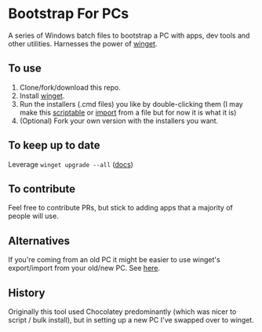 # Bootstrap For PCs
A series of Windows batch files to bootstrap a PC with apps, dev tools and other utilities.
Harnesses the power of [winget](https://github.com/microsoft/winget-cli).

## To use
1. Clone/fork/download this repo.
2. Install [winget](https://github.com/microsoft/winget-cli).
3. Run the installers (.cmd files) you like by double-clicking them (I may make this [scriptable](https://docs.microsoft.com/en-us/windows/package-manager/winget/#scripting-winget) or [import](https://docs.microsoft.com/en-us/windows/package-manager/winget/import) from a file but for now it is what it is)
4. (Optional) Fork your own version with the installers you want.

## To keep up to date
Leverage `winget upgrade --all` ([docs](https://docs.microsoft.com/en-us/windows/package-manager/winget/upgrade#upgrade---all))

## To contribute
Feel free to contribute PRs, but stick to adding apps that a majority of people will use. 

## Alternatives
If you're coming from an old PC it might be easier to use winget's export/import from your old/new PC. See [here](https://docs.microsoft.com/en-us/windows/package-manager/winget/import).

## History
Originally this tool used Chocolatey predominantly (which was nicer to script / bulk install), but in setting up a new PC I've swapped over to winget.
